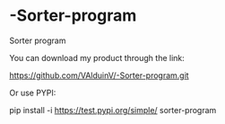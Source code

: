 # -Sorter-program
 Sorter program



You can download my product through the link:

https://github.com/VAlduinV/-Sorter-program.git

Or use PYPI:

pip install -i https://test.pypi.org/simple/ sorter-program
